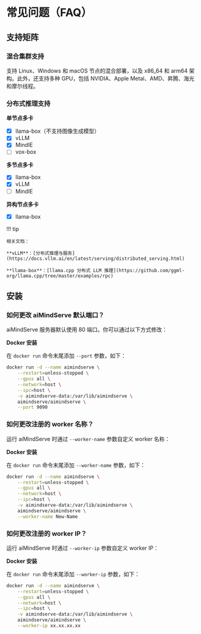 # 常见问题（FAQ）

## 支持矩阵

### 混合集群支持

支持 Linux、Windows 和 macOS 节点的混合部署，以及 x86_64 和 arm64 架构。此外，还支持多种 GPU，包括 NVIDIA、Apple Metal、AMD、昇腾、海光和摩尔线程。

### 分布式推理支持

**单节点多卡**

- [x] llama-box（不支持图像生成模型）
- [x] vLLM
- [x] MindIE
- [ ] vox-box

**多节点多卡**

- [x] llama-box
- [x] vLLM
- [ ] MindIE

**异构节点多卡**

- [x] llama-box

!!! tip

    相关文档：

    **vLLM**：[分布式推理与服务](https://docs.vllm.ai/en/latest/serving/distributed_serving.html)

    **llama-box**：[llama.cpp 分布式 LLM 推理](https://github.com/ggml-org/llama.cpp/tree/master/examples/rpc)

## 安装

### 如何更改 aiMindServe 默认端口？

aiMindServe 服务器默认使用 80 端口。你可以通过以下方式修改：

**Docker 安装**

在 `docker run` 命令末尾添加 `--port` 参数，如下：

```bash
docker run -d --name aimindserve \
    --restart=unless-stopped \
    --gpus all \
    --network=host \
    --ipc=host \
    -v aimindserve-data:/var/lib/aimindserve \
    aimindserve/aimindserve \
    --port 9090
```


### 如何更改注册的 worker 名称？

运行 aiMindServe 时通过 `--worker-name` 参数自定义 worker 名称：



**Docker 安装**

在 `docker run` 命令末尾添加 `--worker-name` 参数，如下：

```bash
docker run -d --name aimindserve \
    --restart=unless-stopped \
    --gpus all \
    --network=host \
    --ipc=host \
    -v aimindserve-data:/var/lib/aimindserve \
    aimindserve/aimindserve \
    --worker-name New-Name
```


### 如何更改注册的 worker IP？

运行 aiMindServe 时通过 `--worker-ip` 参数自定义 worker IP：



**Docker 安装**

在 `docker run` 命令末尾添加 `--worker-ip` 参数，如下：

```bash
docker run -d --name aimindserve \
    --restart=unless-stopped \
    --gpus all \
    --network=host \
    --ipc=host \
    -v aimindserve-data:/var/lib/aimindserve \
    aimindserve/aimindserve \
    --worker-ip xx.xx.xx.xx
```

